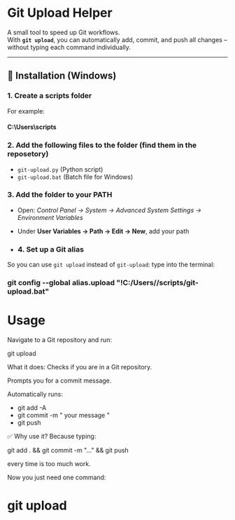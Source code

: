 # Git Upload Helper

A small tool to speed up Git workflows.  
With **`git upload`**, you can automatically add, commit, and push all changes – without typing each command individually.

---

## 🔧 Installation (Windows)

### 1. Create a scripts folder  
For example:


#### C:\Users<YourName>\scripts


### 2. Add the following files to the folder (find them in the reposetory)
- `git-upload.py` (Python script)  
- `git-upload.bat` (Batch file for Windows)

### 3. Add the folder to your PATH  
- Open: *Control Panel → System → Advanced System Settings → Environment Variables*
- Under **User Variables → Path → Edit → New**, add your path

- ### 4. Set up a Git alias  
So you can use `git upload` instead of `git-upload`:
type into the terminal:

### git config --global alias.upload "!C:/Users/<YourName>/scripts/git-upload.bat"

# Usage
Navigate to a Git repository and run:

git upload

What it does:
Checks if you are in a Git repository.

Prompts you for a commit message.

Automatically runs:

- git add -A
- git commit -m " your message "
- git push


✅ Why use it?
Because typing:

git add . && git commit -m "..." && git push

every time is too much work.

Now you just need one command:

# git upload
